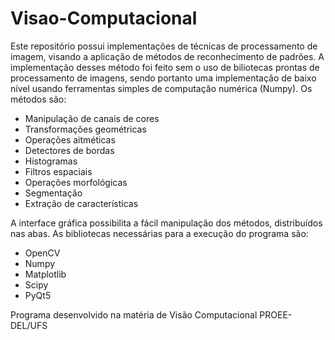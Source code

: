 # Visao-Computacional
Este repositório possui implementações de técnicas de processamento de imagem, visando a aplicação de métodos de reconhecimento de padrões. A implementação desses método foi feito sem o uso de biliotecas prontas de processamento de imagens, sendo portanto uma implementação de baixo nível usando ferramentas simples de computação numérica (Numpy). Os métodos são:

 - Manipulação de canais de cores
 - Transformações geométricas
 - Operações aitméticas
 - Detectores de bordas
 - Histogramas
 - Filtros espaciais
 - Operações morfológicas
 - Segmentação
 - Extração de características

A interface gráfica possibilita a fácil manipulação dos métodos, distribuídos nas abas. As bibliotecas necessárias para a execução do programa são:

- OpenCV
- Numpy
- Matplotlib
- Scipy
- PyQt5

Programa desenvolvido na matéria de Visão Computacional PROEE-DEL/UFS
